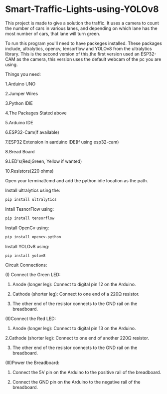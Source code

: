# Smart-Traffic-Lights-using-YOLOv8
This project is made to give a solution the traffic. It uses a camera to count the number of cars in various lanes, and depending on which lane has the most number of cars, that lane will turn green.

To run this program you'll need to have packeges installed. These packages include, ultralytics, opencv, tensorflow and YOLOv8 from the ultralytics library.
This is the second version of this,the first version used an ESP32-CAM as the camera, this version uses the default webcam of the pc you are using.

Things you need:
    
1.Arduino UNO    

2.Jumper Wires

3.Python IDlE

4.The Packages Stated above

5.Arduino IDE

6.ESP32-Cam(if available)

7.ESP32 Extension in aarduino IDE(If using esp32-cam)

8.Bread Board

9.LED's(Red,Green, Yellow if wanted)

10.Resistors(220 ohms)

Open your terminal/cmd and add the python idle location as the path.

Install ultralytics using the:
```bash
pip install ultralytics
```

Intall TesnorFlow using:
```bash
pip install tensorflow
```

Install OpenCv using:
```bash
pip install opencv-python
```

Install YOLOv8 using:
```bash
pip install yolov8
```

Circuit Connections:

(I) Connect the Green LED:

1. Anode (longer leg): Connect to digital pin 12 on the Arduino.

2. Cathode (shorter leg): Connect to one end of a 220Ω resistor.

3. The other end of the resistor connects to the GND rail on the breadboard.

(II)Connect the Red LED:

1. Anode (longer leg): Connect to digital pin 13 on the Arduino.

2.Cathode (shorter leg): Connect to one end of another 220Ω resistor.

3. The other end of the resistor connects to the GND rail on the breadboard.

(III)Power the Breadboard:

1. Connect the 5V pin on the Arduino to the positive rail of the breadboard.

2. Connect the GND pin on the Arduino to the negative rail of the breadboard.


